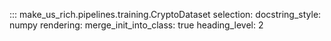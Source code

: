 ::: make_us_rich.pipelines.training.CryptoDataset
    selection:
        docstring_style: numpy
    rendering:
        merge_init_into_class: true
        heading_level: 2

